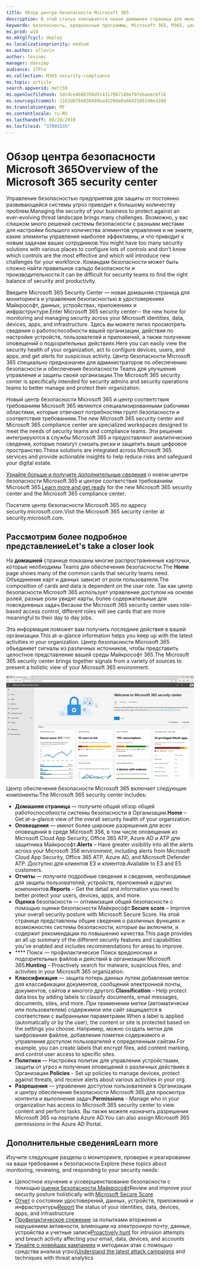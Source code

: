 ```yaml
---
title: Обзор центра безопасности Microsoft 365
description: В этой статье описывается новая домашняя страница для мониторинга и управления безопасностью в удостоверениях Майкрософт, данных, устройствах и приложениях.
keywords: безопасность, вредоносные программы, Microsoft 365, M365, центр безопасности, монитор, отчет, удостоверения, данные, устройства, приложения
ms.prod: w10
ms.mktglfcycl: deploy
ms.localizationpriority: medium
ms.author: ellevin
author: levinec
manager: dansimp
audience: ITPro
ms.collection: M365-security-compliance
ms.topic: article
search.appverid: met150
ms.openlocfilehash: 5dcdce4b86356d514317967188ef07ebaeecbf16
ms.sourcegitcommit: 1162d676b036449ea4220de8a6642165190e3398
ms.translationtype: MT
ms.contentlocale: ru-RU
ms.lasthandoff: 09/20/2019
ms.locfileid: "37091535"
---
```

# <a name="overview-of-the-microsoft-365-security-center"></a><span data-ttu-id="b8d6f-104">Обзор центра безопасности Microsoft 365</span><span class="sxs-lookup"><span data-stu-id="b8d6f-104">Overview of the Microsoft 365 security center</span></span>

<span data-ttu-id="b8d6f-105">Управление безопасностью предприятия для защиты от постоянно развивающейся системы угроз приводит к большому количеству проблем.</span><span class="sxs-lookup"><span data-stu-id="b8d6f-105">Managing the security of your business to protect against an ever-evolving threat landscape brings many challenges.</span></span> <span data-ttu-id="b8d6f-106">Возможно, у вас слишком много решений системы безопасности с разными местами для настройки большого количества элементов управления и не знаете, какие элементы управления наиболее эффективны, и что приводит к новым задачам ваших сотрудников.</span><span class="sxs-lookup"><span data-stu-id="b8d6f-106">You might have too many security solutions with various places to configure lots of controls and don’t know which controls are the most effective and which will introduce new challenges for your workforce.</span></span> <span data-ttu-id="b8d6f-107">Командам безопасности может быть сложно найти правильное сальдо безопасности и производительности.</span><span class="sxs-lookup"><span data-stu-id="b8d6f-107">It can be difficult for security teams to find the right balance of security and productivity.</span></span>

<span data-ttu-id="b8d6f-108">Введите Microsoft 365 Security Center — новая домашняя страница для мониторинга и управления безопасностью в удостоверениях Майкрософт, данных, устройствах, приложениях и инфраструктуре.</span><span class="sxs-lookup"><span data-stu-id="b8d6f-108">Enter Microsoft 365 security center-- the new home for monitoring and managing security across your Microsoft identities, data, devices, apps, and infrastructure.</span></span> <span data-ttu-id="b8d6f-109">Здесь вы можете легко просмотреть сведения о работоспособности вашей организации, действия по настройке устройств, пользователей и приложений, а также получение оповещений о подозрительных действиях.</span><span class="sxs-lookup"><span data-stu-id="b8d6f-109">Here you can easily view the security health of your organization, act to configure devices, users, and apps, and get alerts for suspicious activity.</span></span> <span data-ttu-id="b8d6f-110">Центр безопасности Microsoft 365 специально предназначен для администраторов по обеспечению безопасности и обеспечения безопасности Teams для улучшения управления и защиты своей организации.</span><span class="sxs-lookup"><span data-stu-id="b8d6f-110">The Microsoft 365 security center is specifically intended for security admins and security operations teams to better manage and protect their organization.</span></span>

<span data-ttu-id="b8d6f-111">Новый центр безопасности Microsoft 365 и центр соответствия требованиям Microsoft 365 являются специализированными рабочими областями, которые отвечают потребностям групп безопасности и соответствия требованиям.</span><span class="sxs-lookup"><span data-stu-id="b8d6f-111">The new Microsoft 365 security center and Microsoft 365 compliance center are specialized workspaces designed to meet the needs of security teams and compliance teams.</span></span> <span data-ttu-id="b8d6f-112">Эти решения интегрируются в службы Microsoft 365 и предоставляют аналитические сведения, которые помогут снизить риски и защитить ваше цифровое пространство.</span><span class="sxs-lookup"><span data-stu-id="b8d6f-112">These solutions are integrated across Microsoft 365 services and provide actionable insights to help reduce risks and safeguard your digital estate.</span></span>

<span data-ttu-id="b8d6f-113">[Узнайте больше и получите дополнительные сведения](https://docs.microsoft.com/en-us/office365/securitycompliance/microsoft-security-and-compliance) о новом центре безопасности Microsoft 365 и центре соответствия требованиям Microsoft 365.</span><span class="sxs-lookup"><span data-stu-id="b8d6f-113">[Learn more and get ready](https://docs.microsoft.com/en-us/office365/securitycompliance/microsoft-security-and-compliance) for the new Microsoft 365 security center and the Microsoft 365 compliance center.</span></span>

<span data-ttu-id="b8d6f-114">Посетите центр безопасности Microsoft 365 по адресу security.microsoft.com.</span><span class="sxs-lookup"><span data-stu-id="b8d6f-114">Visit the Microsoft 365 security center at security.microsoft.com.</span></span>  

## <a name="lets-take-a-closer-look"></a><span data-ttu-id="b8d6f-115">Рассмотрим более подробное представление</span><span class="sxs-lookup"><span data-stu-id="b8d6f-115">Let's take a closer look</span></span>

<span data-ttu-id="b8d6f-116">На **домашней** странице показаны многие распространенные карточки, которые необходимы Teams для обеспечения безопасности.</span><span class="sxs-lookup"><span data-stu-id="b8d6f-116">The **Home** page shows many of the common cards that security teams need.</span></span> <span data-ttu-id="b8d6f-117">Объединение карт и данных зависит от роли пользователя.</span><span class="sxs-lookup"><span data-stu-id="b8d6f-117">The composition of cards and data is dependent on the user role.</span></span> <span data-ttu-id="b8d6f-118">Так как центр безопасности Microsoft 365 использует управление доступом на основе ролей, разные роли увидят карты, более содержательные для повседневных задач.</span><span class="sxs-lookup"><span data-stu-id="b8d6f-118">Because the Microsoft 365 security center uses role-based access control, different roles will see cards that are more meaningful to their day to day jobs.</span></span>  

<span data-ttu-id="b8d6f-119">Эта информация поможет вам получить последние действия в вашей организации.</span><span class="sxs-lookup"><span data-stu-id="b8d6f-119">This at-a-glance information helps you keep up with the latest activities in your organization.</span></span> <span data-ttu-id="b8d6f-120">Центр безопасности Microsoft 365 объединяет сигналы из различных источников, чтобы представить целостное представление вашей среды Майкрософт 365.</span><span class="sxs-lookup"><span data-stu-id="b8d6f-120">The Microsoft 365 security center brings together signals from a variety of sources to present a holistic view of your Microsoft 365 environment.</span></span>

![Домашняя страница безопасности Microsoft 365](../media/security-docs/home.jpg)

<span data-ttu-id="b8d6f-122">Центр обеспечения безопасности Microsoft 365 включает следующие компоненты:</span><span class="sxs-lookup"><span data-stu-id="b8d6f-122">The Microsoft 365 security center includes:</span></span>

* <span data-ttu-id="b8d6f-123">**Домашняя страница** — получите общий обзор общей работоспособности системы безопасности в Организации.</span><span class="sxs-lookup"><span data-stu-id="b8d6f-123">**Home** – Get at-a-glance view of the overall security health of your organization.</span></span>
* <span data-ttu-id="b8d6f-124">**Оповещения** — имеют более широкие разрешения для всех оповещений в среде Microsoft 356, в том числе оповещения из Microsoft Cloud App Security, Office 365 ATP, Azure AD и ATP для защитника Майкрософт.</span><span class="sxs-lookup"><span data-stu-id="b8d6f-124">**Alerts** – Have greater visibility into all the alerts across your Microsoft 356 environment, including alerts from Microsoft Cloud App Security, Office 365 ATP, Azure AD, and Microsoft Defender ATP.</span></span> <span data-ttu-id="b8d6f-125">Доступно для клиентов E3 и клиентов.</span><span class="sxs-lookup"><span data-stu-id="b8d6f-125">Available to E3 and E5 customers.</span></span>  
* <span data-ttu-id="b8d6f-126">**Отчеты** — получите подробные сведения и сведения, необходимые для защиты пользователей, устройств, приложений и других компонентов.</span><span class="sxs-lookup"><span data-stu-id="b8d6f-126">**Reports** – Get the detail and information you need to better protect your users, devices, apps, and more.</span></span>
* <span data-ttu-id="b8d6f-127">**Оценка** безопасности — оптимизация общей безопасности с помощью оценки безопасности Майкрософт.</span><span class="sxs-lookup"><span data-stu-id="b8d6f-127">**Secure score** – Improve your overall security posture with Microsoft Secure Score.</span></span> <span data-ttu-id="b8d6f-128">На этой странице представлены общие сведения о различных функциях и возможностях системы безопасности, которые вы включили, и содержит рекомендации по повышению качества.</span><span class="sxs-lookup"><span data-stu-id="b8d6f-128">This page provides an all up summary of the different security features and capabilities you’ve enabled and includes recommendations for areas to improve.</span></span>
* <span data-ttu-id="b8d6f-129">\*\*\*\* Поиск — профилактическое Поиск вредоносных и подозрительных файлов и действий в организации Microsoft 365.</span><span class="sxs-lookup"><span data-stu-id="b8d6f-129">**Hunting** – Proactively search for malware, suspicious files, and activities in your Microsoft 365 organization.</span></span>
* <span data-ttu-id="b8d6f-130">**Классификация** — защита потерь данных путем добавления меток для классификации документов, сообщений электронной почты, документов, сайтов и многого другого.</span><span class="sxs-lookup"><span data-stu-id="b8d6f-130">**Classification** – Help protect data loss by adding labels to classify documents, email messages, documents, sites, and more.</span></span> <span data-ttu-id="b8d6f-131">При применении метки (автоматически или пользователем) содержимое или сайт защищается в соответствии с выбранными параметрами.</span><span class="sxs-lookup"><span data-stu-id="b8d6f-131">When a label is applied (automatically or by the user), the content or site is protected based on the settings you choose.</span></span> <span data-ttu-id="b8d6f-132">Например, можно создать метки для шифрования файлов, добавления пометки содержимого и управления доступом пользователей к определенным сайтам.</span><span class="sxs-lookup"><span data-stu-id="b8d6f-132">For example, you can create labels that encrypt files, add content marking, and control user access to specific sites.</span></span>
* <span data-ttu-id="b8d6f-133">**Политики** — Настройка политик для управления устройствами, защиты от угроз и получения оповещений о различных действиях в Организации.</span><span class="sxs-lookup"><span data-stu-id="b8d6f-133">**Policies** - Set up policies to manage devices, protect against threats, and receive alerts about various activities in your org.</span></span>
* <span data-ttu-id="b8d6f-134">**Разрешения** — управление доступом пользователей в Организации к центру обеспечения безопасности Microsoft 365 для просмотра контента и выполнения задач.</span><span class="sxs-lookup"><span data-stu-id="b8d6f-134">**Permissions** - Manage who in your organization has access to Microsoft 365 security center to view content and perform tasks.</span></span> <span data-ttu-id="b8d6f-135">Вы также можете назначить разрешения Microsoft 365 на портале Azure AD.</span><span class="sxs-lookup"><span data-stu-id="b8d6f-135">You can also assign Microsoft 365 permissions in the Azure AD Portal.</span></span>

## <a name="learn-more"></a><span data-ttu-id="b8d6f-136">Дополнительные сведения</span><span class="sxs-lookup"><span data-stu-id="b8d6f-136">Learn more</span></span>

<span data-ttu-id="b8d6f-137">Изучите следующие разделы о мониторинге, проверке и реагировании на ваши требования к безопасности.</span><span class="sxs-lookup"><span data-stu-id="b8d6f-137">Explore these topics about monitoring, reviewing, and responding to your security needs:</span></span>

* <span data-ttu-id="b8d6f-138">Целостное изучение и усовершенствование безопасности с помощью [оценки безопасности Майкрософт](microsoft-secure-score.md)</span><span class="sxs-lookup"><span data-stu-id="b8d6f-138">Review and improve your security posture holistically with [Microsoft Secure Score](microsoft-secure-score.md)</span></span>
* <span data-ttu-id="b8d6f-139">[Отчет](monitoring-and-reporting.md) о состоянии удостоверений, данных, устройств, приложений и инфраструктуры</span><span class="sxs-lookup"><span data-stu-id="b8d6f-139">[Report](monitoring-and-reporting.md) the status of your identities, data, devices, apps, and infrastructure</span></span>
* <span data-ttu-id="b8d6f-140">[Профилактическое слежение](hunting.md) за попытками вторжения и нарушением активности, влияющим на электронную почту, данные, устройства и учетные записи</span><span class="sxs-lookup"><span data-stu-id="b8d6f-140">[Proactively hunt](hunting.md) for intrusion attempts and breach activity affecting your email, data, devices, and accounts</span></span>
* <span data-ttu-id="b8d6f-141">[Узнайте о новейших кампаниях](latest-attack-campaigns.md) и методиках атак с помощью средства анализа угроз</span><span class="sxs-lookup"><span data-stu-id="b8d6f-141">[Understand the latest attack campaigns](latest-attack-campaigns.md) and techniques with threat analytics</span></span>
